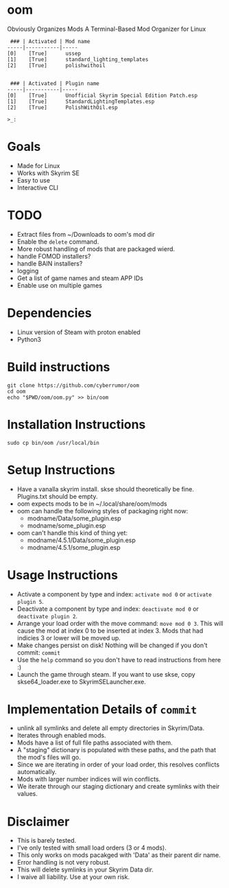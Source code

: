 # oom
Obviously Organizes Mods
A Terminal-Based Mod Organizer for Linux

```
 ### | Activated | Mod name
-----|-----------|-----
[0]    [True]      ussep
[1]    [True]      standard_lighting_templates
[2]    [True]      polishwithoil


 ### | Activated | Plugin name
-----|-----------|-----
[0]    [True]      Unofficial Skyrim Special Edition Patch.esp
[1]    [True]      StandardLightingTemplates.esp
[2]    [True]      PolishWithOil.esp

>_:

```

# Goals
- Made for Linux
- Works with Skyrim SE
- Easy to use
- Interactive CLI

# TODO
- Extract files from ~/Downloads to oom's mod dir
- Enable the `delete` command.
- More robust handling of mods that are packaged wierd.
- handle FOMOD installers?
- handle BAIN installers?
- logging
- Get a list of game names and steam APP IDs
- Enable use on multiple games

# Dependencies
- Linux version of Steam with proton enabled
- Python3

# Build instructions
```
git clone https://github.com/cyberrumor/oom
cd oom
echo "$PWD/oom/oom.py" >> bin/oom
```

# Installation Instructions
```
sudo cp bin/oom /usr/local/bin
```

# Setup Instructions
- Have a vanalla skyrim install. skse should theoretically be fine. Plugins.txt should be empty.
- oom expects mods to be in ~/.local/share/oom/mods
- oom can handle the following styles of packaging right now:
  - modname/Data/some_plugin.esp
  - modname/some_plugin.esp
- oom can't handle this kind of thing yet:
  - modname/4.5.1/Data/some_plugin.esp
  - modname/4.5.1/some_plugin.esp

# Usage Instructions
- Activate a component by type and index: `activate mod 0` or `activate plugin 5`.
- Deactivate a component by type and index: `deactivate mod 0` or `deactivate plugin 2`.
- Arrange your load order with the move command: `move mod 0 3`.
  This will cause the mod at index 0 to be inserted at index 3. Mods that had indicies 3 or lower
  will be moved up.
- Make changes persist on disk! Nothing will be changed if you don't commit: `commit`
- Use the `help` command so you don't have to read instructions from here :)
- Launch the game through steam. If you want to use skse, copy skse64_loader.exe to SkyrimSELauncher.exe.


# Implementation Details of `commit`
- unlink all symlinks and delete all empty directories in Skyrim/Data.
- Iterates through enabled mods.
- Mods have a list of full file paths associated with them.
- A "staging" dictionary is populated with these paths, and the path that the mod's files will go.
- Since we are iterating in order of your load order, this resolves conflicts automatically.
- Mods with larger number indices will win conflicts.
- We iterate through our staging dictionary and create symlinks with their values.

# Disclaimer
- This is barely tested.
- I've only tested with small load orders (3 or 4 mods).
- This only works on mods pacakged with 'Data' as their parent dir name.
- Error handling is not very robust.
- This will delete symlinks in your Skyrim Data dir.
- I waive all liability. Use at your own risk.



